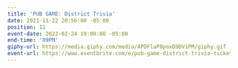 ```yaml
---
title: 'PUB GAME: District Trivia'
date: 2021-11-22 20:56:00 -05:00
position: 11
event-date: 2022-02-24 19:00:00 -05:00
end-time: '09PM'
giphy-url: https://media.giphy.com/media/APDFlaP8poxD9DV1PM/giphy.gif
event-url: https://www.eventbrite.com/e/pub-game-district-trivia-tickets-255490337477
---
```


